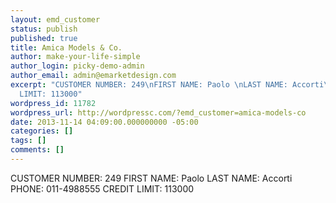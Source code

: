 ```yaml
---
layout: emd_customer
status: publish
published: true
title: Amica Models & Co.
author: make-your-life-simple
author_login: picky-demo-admin
author_email: admin@emarketdesign.com
excerpt: "CUSTOMER NUMBER: 249\nFIRST NAME: Paolo \nLAST NAME: Accorti\nPHONE: 011-4988555\nCREDIT
  LIMIT: 113000"
wordpress_id: 11782
wordpress_url: http://wordpressc.com/?emd_customer=amica-models-co
date: 2013-11-14 04:09:00.000000000 -05:00
categories: []
tags: []
comments: []
---
```

CUSTOMER NUMBER: 249
FIRST NAME: Paolo 
LAST NAME: Accorti
PHONE: 011-4988555
CREDIT LIMIT: 113000
